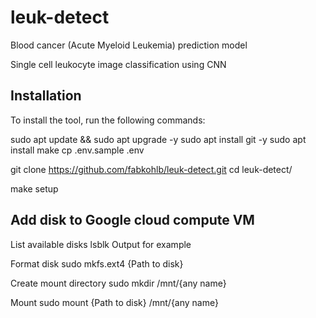 # leuk-detect
Blood cancer (Acute Myeloid Leukemia) prediction model

Single cell leukocyte image classification using CNN

## Installation
To install the tool, run the following commands:

sudo apt update && sudo apt upgrade -y
sudo apt install git -y
sudo apt install make
cp .env.sample .env

git clone https://github.com/fabkohlb/leuk-detect.git
cd leuk-detect/

make setup

## Add disk to Google cloud compute VM
List available disks
lsblk
Output for example

Format disk
sudo mkfs.ext4 {Path to disk}

Create mount directory
sudo mkdir /mnt/{any name}

Mount
sudo mount {Path to disk} /mnt/{any name}
